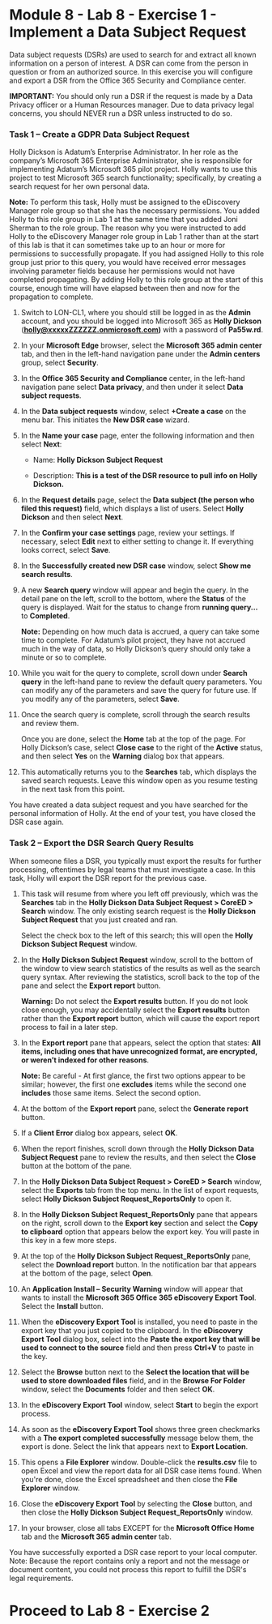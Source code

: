 # Module 8 - Lab 8 - Exercise 1 - Implement a Data Subject Request 

Data subject requests (DSRs) are used to search for and extract all known information on a person of interest. A DSR can come from the person in question or from an authorized source. In this exercise you will configure and export a DSR from the Office 365 Security and Compliance center.

**IMPORTANT:** You should only run a DSR if the request is made by a Data Privacy officer or a Human Resources manager. Due to data privacy legal concerns, you should NEVER run a DSR unless instructed to do so.

### Task 1 – Create a GDPR Data Subject Request

Holly Dickson is Adatum’s Enterprise Administrator. In her role as the company’s Microsoft 365 Enterprise Administrator, she is responsible for implementing Adatum’s Microsoft 365 pilot project. Holly wants to use this project to test Microsoft 365 search functionality; specifically, by creating a search request for her own personal data. 

**Note:** To perform this task, Holly must be assigned to the eDiscovery Manager role group so that she has the necessary permissions. You added Holly to this role group in Lab 1 at the same time that you added Joni Sherman to the role group. The reason why you were instructed to add Holly to the eDiscovery Manager role group in Lab 1 rather than at the start of this lab is that it can sometimes take up to an hour or more for permissions to successfully propagate. If you had assigned Holly to this role group just prior to this query, you would have received error messages involving parameter fields because her permissions would not have completed propagating. By adding Holly to this role group at the start of this course, enough time will have elapsed between then and now for the propagation to complete. 

1. Switch to LON-CL1, where you should still be logged in as the **Admin** account, and you should be logged into Microsoft 365 as **Holly Dickson** (**holly@xxxxxZZZZZZ.onmicrosoft.com)** with a password of **Pa55w.rd**. 

2. In your **Microsoft Edge** browser, select the **Microsoft 365 admin center** tab, and then in the left-hand navigation pane under the **Admin centers** group, select **Security**.

3. In the **Office 365 Security and Compliance** center, in the left-hand navigation pane select **Data privacy**, and then under it select **Data subject requests**. 

4. In the **Data subject requests** window, select **+Create a case** on the menu bar. This initiates the **New DSR case** wizard.

5. In the **Name your case** page, enter the following information and then select **Next**:

	- Name: **Holly Dickson Subject Request**

	- Description: **This is a test of the DSR resource to pull info on Holly Dickson.**

6. In the **Request details** page, select the **Data subject (the person who filed this request)** field, which displays a list of users. Select **Holly Dickson** and then select **Next**.

7. In the **Confirm your case settings** page, review your settings. If necessary, select **Edit** next to either setting to change it. If everything looks correct, select **Save**.

8. In the **Successfully created new DSR case** window, select **Show me search results**.

9. A new **Search query** window will appear and begin the query. In the detail pane on the left, scroll to the bottom, where the **Status** of the query is displayed. Wait for the status to change from **running query...** to **Completed**.  <br/>

	‎**Note:** Depending on how much data is accrued, a query can take some time to complete. For Adatum’s pilot project, they have not accrued much in the way of data, so Holly Dickson’s query should only take a minute or so to complete.

10. While you wait for the query to complete, scroll down under **Search query** in the left-hand pane to review the default query parameters. You can modify any of the parameters and save the query for future use. If you modify any of the parameters, select **Save**.

11. Once the search query is complete, scroll through the search results and review them. <br/>

	Once you are done, select the **Home** tab at the top of the page. For Holly Dickson’s case, select **Close case** to the right of the **Active** status, and then select **Yes** on the **Warning** dialog box that appears. 

12. This automatically returns you to the **Searches** tab, which displays the saved search requests. Leave this window open as you resume testing in the next task from this point.

You have created a data subject request and you have searched for the personal information of Holly. At the end of your test, you have closed the DSR case again. 


### Task 2 – Export the DSR Search Query Results

When someone files a DSR, you typically must export the results for further processing, oftentimes by legal teams that must investigate a case. In this task, Holly will export the DSR report for the previous case.

1. This task will resume from where you left off previously, which was the **Searches** tab in the **Holly Dickson Data Subject Request > CoreED > Search** window. The only existing search request is the **Holly Dickson Subject Request** that you just created and ran. <br/>

	Select the check box to the left of this search; this will open the **Holly Dickson Subject Request** window.

2. In the **Holly Dickson Subject Request** window, scroll to the bottom of the window to view search statistics of the results as well as the search query syntax. After reviewing the statistics, scroll back to the top of the pane and select the **Export report** button. <br/>

	**Warning:** Do not select the **Export results** button. If you do not look close enough, you may accidentally select the **Export results** button rather than the **Export report** button, which will cause the export report process to fail in a later step. 

3. In the **Export report** pane that appears, select the option that states: **All items, including ones that have unrecognized format, are encrypted, or weren’t indexed for other reasons**.  <br/>

	**Note:** Be careful - At first glance, the first two options appear to be similar; however, the first one **excludes** items while the second one **includes** those same items. Select the second option.

4. At the bottom of the **Export report** pane, select the **Generate report** button.

5. If a **Client Error** dialog box appears, select **OK**. 

6. When the report finishes, scroll down through the **Holly Dickson Data Subject Request** pane to review the results, and then select the **Close** button at the bottom of the pane.

7. In the **Holly Dickson Data Subject Request > CoreED > Search** window, select the **Exports** tab from the top menu. In the list of export requests, select **Holly Dickson Subject Request_ReportsOnly** to open it.

8. In the **Holly Dickson Subject Request_ReportsOnly** pane that appears on the right, scroll down to the **Export key** section and select the **Copy to clipboard** option that appears below the export key. You will paste in this key in a few more steps.

9. At the top of the **Holly Dickson Subject Request_ReportsOnly** pane, select the **Download report** button. In the notification bar that appears at the bottom of the page, select **Open**.

10. An **Application Install – Security Warning** window will appear that wants to install the **Microsoft 365 Office 365 eDiscovery Export Tool**. Select the **Install** button.

11. When the **eDiscovery Export Tool** is installed, you need to paste in the export key that you just copied to the clipboard. In the **eDiscovery Export Tool** dialog box, select into the **Paste the export key that will be used to connect to the source** field and then press **Ctrl+V** to paste in the key. 

12. Select the **Browse** button next to the **Select the location that will be used to store downloaded files** field, and in the **Browse For Folder** window, select the **Documents** folder and then select **OK**.

13. In the **eDiscovery Export Tool** window, select **Start** to begin the export process.

14. As soon as the **eDiscovery Export Tool** shows three green checkmarks with a **The export completed successfully** message below them, the export is done. Select the link that appears next to **Export Location**.

15. This opens a **File Explorer** window. Double-click the **results.csv** file to open Excel and view the report data for all DSR case items found. When you're done, close the Excel spreadsheet and then close the **File Explorer** window.

16. Close the **eDiscovery Export Tool** by selecting the **Close** button, and then close the **Holly Dickson Subject Request_ReportsOnly** window.

17. In your browser, close all tabs EXCEPT for the **Microsoft Office Home** tab and the **Microsoft 365 admin center** tab. 

You have successfully exported a DSR case report to your local computer. Note: Because the report contains only a report and not the message or document content, you could not process this report to fulfill the DSR's legal requirements.


# Proceed to Lab 8 - Exercise 2

